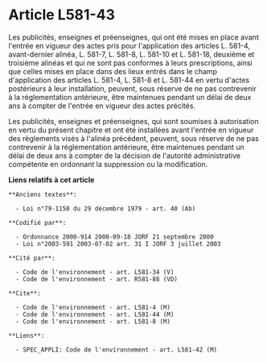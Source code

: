 # Article L581-43

Les publicités, enseignes et préenseignes, qui ont été mises en place avant l'entrée en vigueur des actes pris pour
l'application des articles L. 581-4, avant-dernier alinéa, L. 581-7, L. 581-8, L. 581-10 et L. 581-18, deuxième et troisième
alinéas et qui ne sont pas conformes à leurs prescriptions, ainsi que celles mises en place dans des lieux entrés dans le
champ d'application des articles L. 581-4, L. 581-8 et L. 581-44 en vertu d'actes postérieurs à leur installation, peuvent,
sous réserve de ne pas contrevenir à la réglementation antérieure, être maintenues pendant un délai de deux ans à compter de
l'entrée en vigueur des actes précités.

Les publicités, enseignes et préenseignes, qui sont soumises à autorisation en vertu du présent chapitre et ont été
installées avant l'entrée en vigueur des règlements visés à l'alinéa précédent, peuvent, sous réserve de ne pas contrevenir à
la réglementation antérieure, être maintenues pendant un délai de deux ans à compter de la décision de l'autorité
administrative compétente en ordonnant la suppression ou la modification.

**Liens relatifs à cet article**

	**Anciens textes**:

	  - Loi n°79-1150 du 29 décembre 1979 - art. 40 (Ab)

	**Codifié par**:

	  - Ordonnance 2000-914 2000-09-18 JORF 21 septembre 2000
	  - Loi n°2003-591 2003-07-02 art. 31 I JORF 3 juillet 2003

	**Cité par**:

	  - Code de l'environnement - art. L581-34 (V)
	  - Code de l'environnement - art. R581-88 (VD)

	**Cite**:

	  - Code de l'environnement - art. L581-4 (M)
	  - Code de l'environnement - art. L581-44 (M)
	  - Code de l'environnement - art. L581-8 (M)

	**Liens**:

	  - SPEC_APPLI: Code de l'environnement - art. L581-42 (M)

